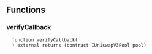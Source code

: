 


## Functions
### verifyCallback
```solidity
  function verifyCallback(
  ) external returns (contract IUniswapV3Pool pool)
```




